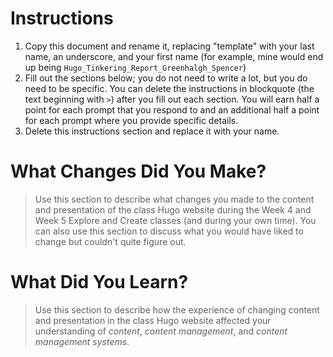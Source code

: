 # Instructions
1. Copy this document and rename it, replacing "template" with your last name, an underscore, and your first name (for example, mine would end up being `Hugo_Tinkering_Report_Greenhalgh_Spencer`)
2. Fill out the sections below; you do not need to write a lot, but you do need to be specific. You can delete the instructions in blockquote (the text beginning with `>`) after you fill out each section. You will earn half a point for each prompt that you respond to and an additional half a point for each prompt where you provide specific details.
3. Delete this instructions section and replace it with your name.

# What Changes Did You Make?

> Use this section to describe what changes you made to the content and presentation of the class Hugo website during the Week 4 and Week 5 Explore and Create classes (and during your own time). You can also use this section to discuss what you would have liked to change but couldn't quite figure out.

# What Did You Learn?

> Use this section to describe how the experience of changing content and presentation in the class Hugo website affected your understanding of *content*, *content management*, and *content management systems*.
